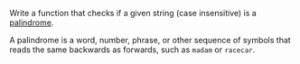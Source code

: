 Write a function that checks if a given string (case insensitive) is a [palindrome](https://en.wikipedia.org/wiki/Palindrome). 

A palindrome is a word, number, phrase, or other sequence of symbols that reads the same backwards as forwards, such as `madam` or `racecar`.